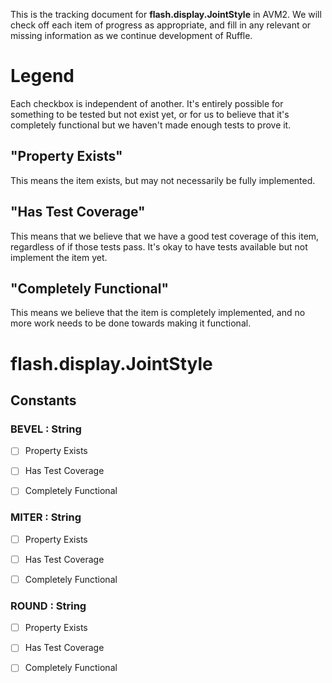 This is the tracking document for **flash.display.JointStyle** in AVM2. We will check off each item of progress as appropriate, and fill in any relevant or missing information as we continue development of Ruffle.
# Legend

Each checkbox is independent of another. It's entirely possible for something to be tested but not exist yet, or for us to believe that it's completely functional but we haven't made enough tests to prove it.
## "Property Exists"

This means the item exists, but may not necessarily be fully implemented.
## "Has Test Coverage"

This means that we believe that we have a good test coverage of this item, regardless of if those tests pass. It's okay to have tests available but not implement the item yet.
## "Completely Functional"

This means we believe that the item is completely implemented, and no more work needs to be done towards making it functional.
# flash.display.JointStyle
## Constants
### BEVEL : String

* [ ] Property Exists

* [ ] Has Test Coverage

* [ ] Completely Functional


### MITER : String

* [ ] Property Exists

* [ ] Has Test Coverage

* [ ] Completely Functional


### ROUND : String

* [ ] Property Exists

* [ ] Has Test Coverage

* [ ] Completely Functional